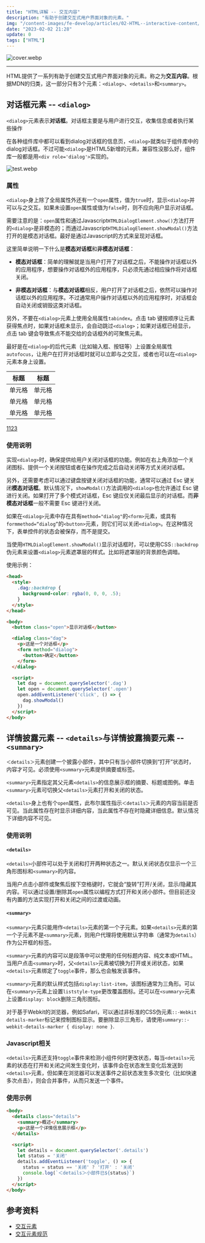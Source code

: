 ```yaml
---
title: "HTML详解 -- 交互内容"
description: "有助于创建交互式用户界面对象的元素。"
img: "/content-images/fe-develop/articles/02-HTML--interactive-content/cover.webp"
date: "2023-02-02 21:28"
update: 0
tags: ["HTML"]
---
```


![cover.webp](/content-images/fe-develop/articles/02-HTML--interactive-content/cover.webp)

---
HTML提供了一系列有助于创建交互式用户界面对象的元素。称之为**交互内容**。根据MDN的归类，这一部分只有3个元素：`<dialog>`、`<details>`和`<summary>`。

## 对话框元素 -- `<dialog>`
`<dialog>`元素表示**对话框**。对话框主要是与用户进行交互，收集信息或者执行某些操作

在各种组件库中都可以看到dialog对话框的信息页，`<dialog>`就类似于组件库中的dialog对话框。不过可能`<dialog>`是HTML5新增的元素，兼容性没那么好，组件库一般都是用`<div role='dialog'>`实现的。

![test.webp](/public/content-images/fe-develop/articles/02--HTML--interactive-content/01.webp)

### 属性
`<dialog>`身上除了全局属性外还有一个`open`属性，值为`true`时，显示`<dialog>`并可以与之交互。如果未设置`open`属性或值为`false`时，则不应向用户显示对话框。

需要注意的是：`open`属性和通过Javascript`HTMLDialogElement.show()`方法打开的`<dialog>`是非模态的；而通过Javascript`HTMLDialogElement.showModal()`方法打开的是模态对话框。最好是通过Javascript的方式来呈现对话框。

这里简单说明一下什么是**模态对话框**和**非模态对话框**：
- **模态对话框**：简单的理解就是当用户打开了对话框之后，不能操作对话框以外的应用程序，想要操作对话框外的应用程序，只必须先通过相应操作将对话框关闭。

- **非模态对话框**：与**模态对话框**相反，用户打开了对话框之后，依然可以操作对话框以外的应用程序。不过通常用户操作对话框以外的应用程序时，对话框会自动关闭或销毁这类对话框。

另外，不要在`<dialog>`元素上使用全局属性`tabindex`。点击 tab 键按顺序让元素获得焦点时，如果对话框未显示，会自动跳过`<dialog>`；如果对话框已经显示，点击 tab 键会导致焦点不能交给的会话框外的可聚焦元素。

最好是在`<dialog>`的后代元素（比如输入框、按钮等）上设置全局属性`autofocus`，让用户在打开对话框时就可以立即与之交互，或者也可以在`<dialog>`元素本身上设置。

| 标题 | 标题 |
| --- | --- |
| 单元格 | 单元格 |
| 单元格 | 单元格 |
| 单元格 | 单元格 |

[1123](https://www.baidu.com)

### 使用说明
实现`<dialog>`时，确保提供给用户关闭对话框的功能。例如在右上角添加一个关闭图标、提供一个关闭按钮或者在操作完成之后自动关闭等方式关闭对话框。

另外，还需要考虑可以通过键盘按键关闭对话框的功能，通常可以通过 Esc 键关闭**模态对话框**。默认情况下，`showModal()`方法调用的`<dialog>`也允许通过 Esc 键进行关闭。如果打开了多个模式对话框，Esc 键应仅关闭最后显示的对话框。而**非模态对话框**一般不需要 Esc 键进行关闭。

如果在`<dialog>`元素中存在具有`method="dialog"`的`<form>`元素，或具有`formmethod=“dialog”`的`<button>`元素，则它们可以关闭`<dialog>`。在这种情况下，表单控件的状态会被保存，而不是提交。

当使用`HTMLDialogElement.showModal()`显示对话框时，可以使用CSS`::backdrop`伪元素来设置`<dialog>`元素遮罩层的样式。比如将遮罩层的背景颜色调暗。

使用示例：

```html
<head>
  <style>
    .dag::backdrop {
      background-color: rgba(0, 0, 0, .5);
    }
  </style>
</head>

<body>
  <button class="open">显示对话框</button>

  <dialog class="dag">
    <p>这是一个对话框</p>
    <form method="dialog">
      <button>确定</button>
    </form>
  </dialog>

  <script>
    let dag = document.querySelector('.dag')
    let open = document.querySelector('.open')
    open.addEventListener('click', () => {
      dag.showModal()
    })
  </script>
</body>
```

## 详情披露元素 -- `<details>`与详情披露摘要元素 -- `<summary>`
`＜details＞`元素创建一个披露小部件，其中只有当小部件切换到“打开”状态时，内容才可见。必须使用`<summary>`元素提供摘要或标签。

`<summary>`元素指定其父元素`<details>`的信息展示框的摘要、标题或图例。单击`<summary>`元素可切换父`<details>`元素打开和关闭的状态。

`<details>`身上也有个`open`属性，此布尔属性指示`＜details＞`元素的内容当前是否可见。当此属性存在时显示详细内容，当此属性不存在时隐藏详细信息。默认情况下详细内容不可见。

### 使用说明
#### `<details>`
`<details>`小部件可以处于关闭和打开两种状态之一。默认关闭状态仅显示一个三角形图标和`<summary>`的内容。

当用户点击小部件或聚焦后按下空格键时，它就会“旋转”打开/关闭，显示/隐藏其内容。可以通过设置/删除其`open`属性以编程方式打开和关闭小部件。但目前还没有内置的方法实现打开和关闭之间的过渡或动画。

#### `<summary>`
`<summary>`元素只能用作`<details>`元素的第一个子元素。如果`<details>`元素的第一个子元素不是`<summary>`元素，则用户代理将使用默认字符串（通常为`details`）作为公开框的标签。

`<summary>`元素的内容可以是段落中可以使用的任何标题内容、纯文本或HTML。当用户点击`<summary>`时，父`<details>`元素被切换为打开或关闭状态，如果`<details>`元素绑定了`toggle`事件，那么也会触发该事件。

`<summary>`元素的默认样式包括`display:list-item`，该图标通常为三角形。可以在`<summary>`元素上设置`liststyle-type`更改覆盖图标。还可以在`<summary>`元素上设置`display: block`删除三角形图标。

对于基于Webkit的浏览器，例如Safari，可以通过非标准的CSS伪元素`::-Webkit details-marker`标记来控制图标显示。要删除显示三角形，请使用`summary::-webkit-details-marker { display: none }`.

### Javascript相关
`<details>`元素还支持`toggle`事件来检测小组件何时更改状态，每当`<details>`元素的状态在打开和关闭之间发生变化时，该事件会在状态发生变化后发送到`<details>`元素，但如果在浏览器可以发送事件之前状态发生多次变化（比如快速多次点击），则会合并事件，从而只发送一个事件。

### 使用示例
```html
<body>
  <details class="details">
    <summary>概述</summary>
    <p>这是一个详情信息展示框</p>
  </details>

  <script>
    let details = document.querySelector('.details')
    let status = '关闭'
    details.addEventListener('toggle', () => {
      status = status == '关闭' ? '打开' : '关闭'
      console.log(`＜details＞小部件已${status}`)
    })
  </script>
</body>
```

## 参考资料
- [交互元素](https://developer.mozilla.org/zh-CN/docs/Web/HTML/Element)
- [交互元素规范](https://html.spec.whatwg.org/multipage/interactive-elements.html)